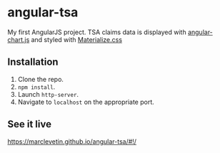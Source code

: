 # angular-tsa

My first AngularJS project.  TSA claims data is displayed with [angular-chart.js](http://jtblin.github.io/angular-chart.js/#reactive) and styled with [Materialize.css](http://materializecss.com/)

## Installation
1. Clone the repo.
2. `npm install`.
3. Launch `http-server`.
4. Navigate to `localhost` on the appropriate port.

## See it live
https://marclevetin.github.io/angular-tsa/#!/

